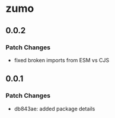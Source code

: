 # zumo

## 0.0.2

### Patch Changes

- fixed broken imports from ESM vs CJS

## 0.0.1

### Patch Changes

- db843ae: added package details
